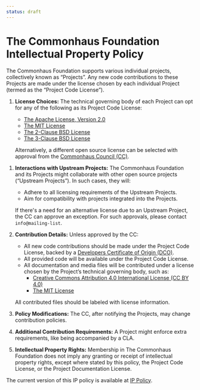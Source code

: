 ```yaml
---
status: draft
---
```

# The Commonhaus Foundation Intellectual Property Policy

The Commonhaus Foundation supports various individual projects, collectively known as “Projects”. Any new code contributions to these Projects are made under the license chosen by each individual Project (termed as the “Project Code License”).

1. **License Choices:** The technical governing body of each Project can opt for any of the following as its Project Code License:
   - [The Apache License, Version 2.0](http://www.apache.org/licenses/LICENSE-2.0)
   - [The MIT License](https://opensource.org/licenses/MIT)
   - [The 2-Clause BSD License](https://opensource.org/licenses/BSD-2-Clause)
   - [The 3-Clause BSD License](https://opensource.org/licenses/BSD-3-Clause)

   Alternatively, a different open source license can be selected with approval from the [Commonhaus Council (CC)][cc].

[cc]: ../GOVERNANCE.md#commonhaus-council "Commonhaus Council"
[IP Policy]: https://ip-policy.website

1. **Interactions with Upstream Projects:** The Commonhaus Foundation and its Projects might collaborate with other open source projects (“Upstream Projects”). In such cases, they will:

   - Adhere to all licensing requirements of the Upstream Projects.
   - Aim for compatibility with projects integrated into the Projects.

   If there's a need for an alternative license due to an Upstream Project, the CC can approve an exception. For such approvals, please contact `info@mailing-list`.

2. **Contribution Details:** Unless approved by the CC:

   - All new code contributions should be made under the Project Code License, backed by a [Developers Certificate of Origin (DCO)](http://developercertificate.org/).
   - All provided code will be available under the Project Code License.
   - All documentation and media files will be contributed under a license chosen by the Project’s technical governing body, such as:
     - [Creative Commons Attribution 4.0 International License (CC BY 4.0)](http://creativecommons.org/licenses/by/4.0/)
     - [The MIT License](https://opensource.org/licenses/MIT)

   All contributed files should be labeled with license information.

3. **Policy Modifications:** The CC, after notifying the Projects, may change contribution policies.

4. **Additional Contribution Requirements:** A Project might enforce extra requirements, like being accompanied by a CLA.

5. **Intellectual Property Rights:** Membership in The Commonhaus Foundation does not imply any granting or receipt of intellectual property rights, except where stated by this policy, the Project Code License, or the Project Documentation License.

The current version of this IP policy is available at [IP Policy][].


